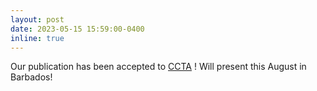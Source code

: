 ```yaml
---
layout: post
date: 2023-05-15 15:59:00-0400
inline: true
---
```


Our publication has been accepted to <a href="https://ieeeccta.org/" target="_blank">CCTA</a> ! Will present this August in Barbados!
